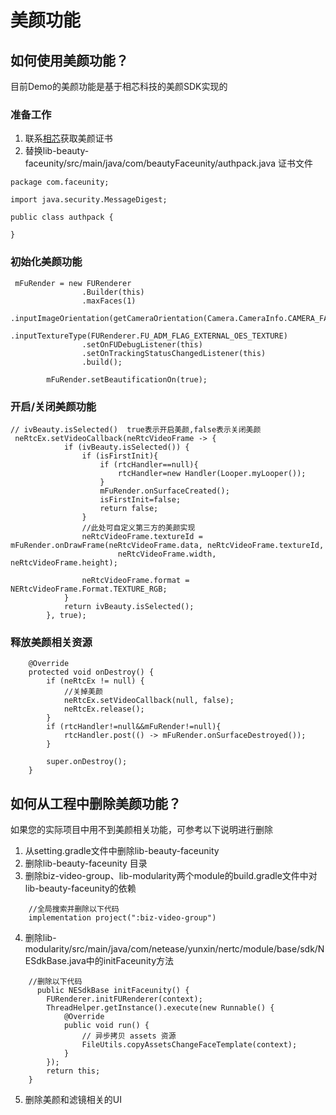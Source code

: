 # 美颜功能
## 如何使用美颜功能？
目前Demo的美颜功能是基于相芯科技的美颜SDK实现的
### 准备工作
1. 联系[相芯](https://www.faceunity.com)获取美颜证书
2. 替换lib-beauty-faceunity/src/main/java/com/beautyFaceunity/authpack.java 证书文件
```
package com.faceunity;

import java.security.MessageDigest;

public class authpack {

}
```
### 初始化美颜功能
```
 mFuRender = new FURenderer
                .Builder(this)
                .maxFaces(1)
                .inputImageOrientation(getCameraOrientation(Camera.CameraInfo.CAMERA_FACING_FRONT))
                .inputTextureType(FURenderer.FU_ADM_FLAG_EXTERNAL_OES_TEXTURE)
                .setOnFUDebugListener(this)
                .setOnTrackingStatusChangedListener(this)
                .build();

        mFuRender.setBeautificationOn(true);

```
### 开启/关闭美颜功能
```
// ivBeauty.isSelected()  true表示开启美颜,false表示关闭美颜
 neRtcEx.setVideoCallback(neRtcVideoFrame -> {
            if (ivBeauty.isSelected()) {
                if (isFirstInit){
                    if (rtcHandler==null){
                        rtcHandler=new Handler(Looper.myLooper());
                    }
                    mFuRender.onSurfaceCreated();
                    isFirstInit=false;
                    return false;
                }
                //此处可自定义第三方的美颜实现
                neRtcVideoFrame.textureId = mFuRender.onDrawFrame(neRtcVideoFrame.data, neRtcVideoFrame.textureId,
                        neRtcVideoFrame.width, neRtcVideoFrame.height);

                neRtcVideoFrame.format = NERtcVideoFrame.Format.TEXTURE_RGB;
            }
            return ivBeauty.isSelected();
        }, true);

```
### 释放美颜相关资源
```
    @Override
    protected void onDestroy() {
        if (neRtcEx != null) {
            //关掉美颜
            neRtcEx.setVideoCallback(null, false);
            neRtcEx.release();
        }
        if (rtcHandler!=null&&mFuRender!=null){
            rtcHandler.post(() -> mFuRender.onSurfaceDestroyed());
        }

        super.onDestroy();
    }

```

## 如何从工程中删除美颜功能？
如果您的实际项目中用不到美颜相关功能，可参考以下说明进行删除
1. 从setting.gradle文件中删除lib-beauty-faceunity
2. 删除lib-beauty-faceunity 目录
3. 删除biz-video-group、lib-modularity两个module的build.gradle文件中对lib-beauty-faceunity的依赖
```
    //全局搜索并删除以下代码
    implementation project(":biz-video-group")
```
4. 删除lib-modularity/src/main/java/com/netease/yunxin/nertc/module/base/sdk/NESdkBase.java中的initFaceunity方法
```
    //删除以下代码
      public NESdkBase initFaceunity() {
        FURenderer.initFURenderer(context);
        ThreadHelper.getInstance().execute(new Runnable() {
            @Override
            public void run() {
                // 异步拷贝 assets 资源
                FileUtils.copyAssetsChangeFaceTemplate(context);
            }
        });
        return this;
    }
```
5. 删除美颜和滤镜相关的UI
